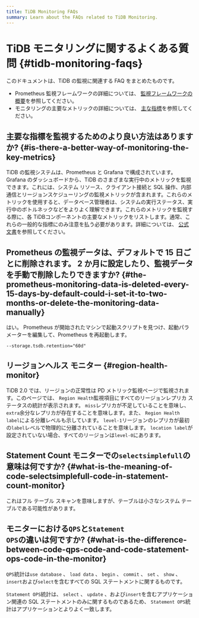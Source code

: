 ```yaml
---
title: TiDB Monitoring FAQs
summary: Learn about the FAQs related to TiDB Monitoring.
---
```


# TiDB モニタリングに関するよくある質問 {#tidb-monitoring-faqs}

このドキュメントは、TiDB の監視に関連する FAQ をまとめたものです。

-   Prometheus 監視フレームワークの詳細については、 [監視フレームワークの概要](/tidb-monitoring-framework.md)を参照してください。
-   モニタリングの主要なメトリックの詳細については、 [主な指標](/grafana-overview-dashboard.md)を参照してください。

## 主要な指標を監視するためのより良い方法はありますか? {#is-there-a-better-way-of-monitoring-the-key-metrics}

TiDB の監視システムは、Prometheus と Grafana で構成されています。 Grafana のダッシュボードから、TiDB のさまざまな実行中のメトリックを監視できます。これには、システム リソース、クライアント接続と SQL 操作、内部通信とリージョンスケジューリングの監視メトリックが含まれます。これらのメトリックを使用すると、データベース管理者は、システムの実行ステータス、実行中のボトルネックなどをよりよく理解できます。これらのメトリックを監視する際に、各 TiDBコンポーネントの主要なメトリックをリストします。通常、これらの一般的な指標にのみ注意を払う必要があります。詳細については、 [公式文書](/grafana-overview-dashboard.md)を参照してください。

## Prometheus の監視データは、デフォルトで 15 日ごとに削除されます。 2 か月に設定したり、監視データを手動で削除したりできますか? {#the-prometheus-monitoring-data-is-deleted-every-15-days-by-default-could-i-set-it-to-two-months-or-delete-the-monitoring-data-manually}

はい。 Prometheus が開始されたマシンで起動スクリプトを見つけ、起動パラメーターを編集して、Prometheus を再起動します。

```config
--storage.tsdb.retention="60d"
```

## リージョンヘルス モニター {#region-health-monitor}

TiDB 2.0 では、リージョンの正常性は PD メトリック監視ページで監視されます。このページでは、 `Region Health`監視項目にすべてのリージョンレプリカ ステータスの統計が表示されます。 `miss`レプリカが不足していることを意味し、 `extra`余分なレプリカが存在することを意味します。また、 `Region Health` `label`による分離レベルも示しています。 `level-1`リージョンのレプリカが最初の`label`レベルで物理的に分離されていることを意味します。 `location label`が設定されていない場合、すべてのリージョンは`level-0`にあります。

## Statement Count モニターでの<code>selectsimplefull</code>の意味は何ですか? {#what-is-the-meaning-of-code-selectsimplefull-code-in-statement-count-monitor}

これはフル テーブル スキャンを意味しますが、テーブルは小さなシステム テーブルである可能性があります。

## モニターにおける<code>QPS</code>と<code>Statement OPS</code>の違いは何ですか? {#what-is-the-difference-between-code-qps-code-and-code-statement-ops-code-in-the-monitor}

`QPS`統計は`use database` 、 `load data` 、 `begin` 、 `commit` 、 `set` 、 `show` 、 `insert`および`select`を含むすべての SQL ステートメントに関するものです。

`Statement OPS`統計は、 `select` 、 `update` 、および`insert`を含むアプリケーション関連の SQL ステートメントのみに関するものであるため、 `Statement OPS`統計はアプリケーションとよりよく一致します。

